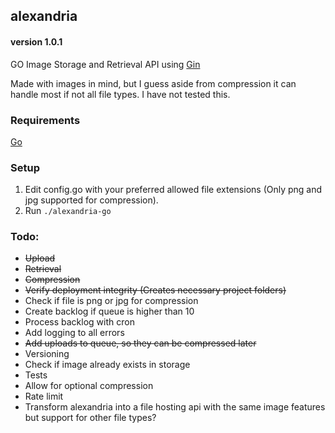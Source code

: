 ## alexandria
#### version 1.0.1
GO Image Storage and Retrieval API using [Gin](https://github.com/gin-gonic/gin)

Made with images in mind, but I guess aside from compression it can handle most if not all file types. I have not tested this.
### Requirements
[Go](https://www.php.net/)

### Setup
1. Edit config.go with your preferred allowed file extensions (Only png and jpg supported for compression).
2. Run `./alexandria-go`

### Todo:
- ~~Upload~~
- ~~Retrieval~~
- ~~Compression~~
- ~~Verify deployment integrity (Creates necessary project folders)~~
- Check if file is png or jpg for compression
- Create backlog if queue is higher than 10
- Process backlog with cron
- Add logging to all errors
- ~~Add uploads to queue, so they can be compressed later~~
- Versioning
- Check if image already exists in storage
- Tests
- Allow for optional compression
- Rate limit
- Transform alexandria into a file hosting api with the same image features but support for other file types?